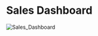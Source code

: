 # Sales Dashboard


![Sales_Dashboard](https://user-images.githubusercontent.com/96885605/158834885-bae809b3-6024-436f-96f9-4d963808b90c.png)
